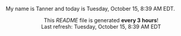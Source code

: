 My name is Tanner and today is Tuesday, October 15, 8:39 AM EDT.

<p align="center">This <i>README</i> file is generated <b>every 3 hours</b>!</br>Last refresh: Tuesday, October 15, 8:39 AM EDT<br /></p>
